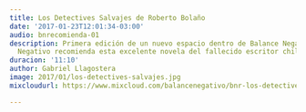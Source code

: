 ```yaml
---
title: Los Detectives Salvajes de Roberto Bolaño
date: '2017-01-23T12:01:34-03:00'
audio: bnrecomienda-01
description: Primera edición de un nuevo espacio dentro de Balance Negativo. Gabriel
  Negativo recomienda esta excelente novela del fallecido escritor chileno.
duracion: '11:10'
author: Gabriel Llagostera
image: 2017/01/los-detectives-salvajes.jpg
mixcloudurl: https://www.mixcloud.com/balancenegativo/bnr-los-detectives-salvajes/

---
```

